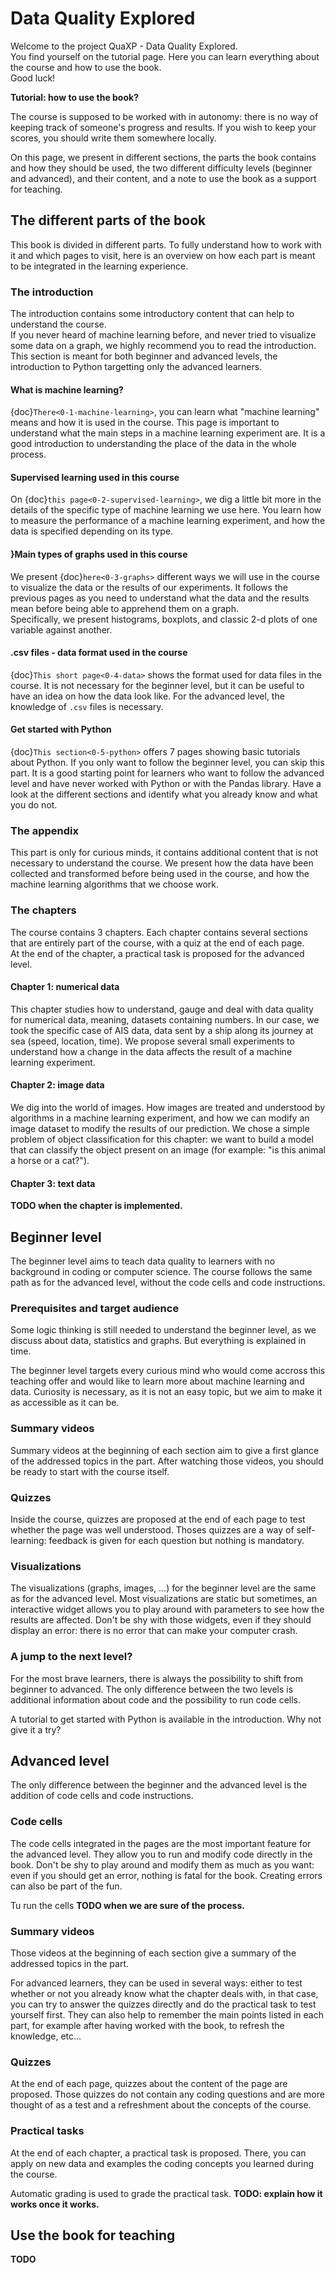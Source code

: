 # Data Quality Explored

Welcome to the project QuaXP - Data Quality Explored.  
You find yourself on the tutorial page. Here you can learn everything about the course and how to use the book.  
Good luck!

__Tutorial: how to use the book?__

The course is supposed to be worked with in autonomy: there is no way of keeping track of someone's progress and results. If you wish to keep your scores, you should write them somewhere locally.

On this page, we present in different sections, the parts the book contains and how they should be used, the two different difficulty levels (beginner and advanced), and their content, and a note to use the book as a support for teaching.

## The different parts of the book

This book is divided in different parts. To fully understand how to work with it and which pages to visit, here is an overview on how each part is meant to be integrated in the learning experience.

### The introduction

The introduction contains some introductory content that can help to understand the course.  
If you never heard of machine learning before, and never tried to visualize some data on a graph, we highly recommend you to read the introduction.  
This section is meant for both beginner and advanced levels, the introduction to Python targetting only the advanced learners.

#### What is machine learning? 

{doc}`There<0-1-machine-learning>`, you can learn what "machine learning" means and how it is used in the course. This page is important to understand what the main steps in a machine learning experiment are. It is a good introduction to understanding the place of the data in the whole process.

#### Supervised learning used in this course 

On {doc}`this page<0-2-supervised-learning>`, we dig a little bit more in the details of the specific type of machine learning we use here. You learn how to measure the performance of a machine learning experiment, and how the data is specified depending on its type.

#### }Main types of graphs used in this course 

We present {doc}`here<0-3-graphs>` different ways we will use in the course to visualize the data or the results of our experiments. It follows the previous pages as you need to understand what the data and the results mean before being able to apprehend them on a graph.  
Specifically, we present histograms, boxplots, and classic 2-d plots of one variable against another.

#### .csv files - data format used in the course 

{doc}`This short page<0-4-data>` shows the format used for data files in the course. It is not necessary for the beginner level, but it can be useful to have an idea on how the data look like. For the advanced level, the knowledge of ``.csv`` files is necessary.

#### Get started with Python 

{doc}`This section<0-5-python>` offers 7 pages showing basic tutorials about Python. If you only want to follow the beginner level, you can skip this part. It is a good starting point for learners who want to follow the advanced level and have never worked with Python or with the Pandas library. Have a look at the different sections and identify what you already know and what you do not.

### The appendix

This part is only for curious minds, it contains additional content that is not necessary to understand the course. We present how the data have been collected and transformed before being used in the course, and how the machine learning algorithms that we choose work.

### The chapters

The course contains 3 chapters. Each chapter contains several sections that are entirely part of the course, with a quiz at the end of each page.  
At the end of the chapter, a practical task is proposed for the advanced level.

#### Chapter 1: numerical data

This chapter studies how to understand, gauge and deal with data quality for numerical data, meaning, datasets containing numbers. In our case, we took the specific case of AIS data, data sent by a ship along its journey at sea (speed, location, time). We propose several small experiments to understand how a change in the data affects the result of a machine learning experiment.

#### Chapter 2: image data

We dig into the world of images. How images are treated and understood by algorithms in a machine learning experiment, and how we can modify an image dataset to modify the results of our prediction. We chose a simple problem of object classification for this chapter: we want to build a model that can classify the object present on an image (for example: "is this animal a horse or a cat?").

#### Chapter 3: text data

__TODO when the chapter is implemented.__

## Beginner level

The beginner level aims to teach data quality to learners with no background in coding or computer science. The course follows the same path as for the advanced level, without the code cells and code instructions.

### Prerequisites and target audience

Some logic thinking is still needed to understand the beginner level, as we discuss about data, statistics and graphs. But everything is explained in time.

The beginner level targets every curious mind who would come accross this teaching offer and would like to learn more about machine learning and data. Curiosity is necessary, as it is not an easy topic, but we aim to make it as accessible as it can be.

### Summary videos

Summary videos at the beginning of each section aim to give a first glance of the addressed topics in the part. After watching those videos, you should be ready to start with the course itself.

### Quizzes

Inside the course, quizzes are proposed at the end of each page to test whether the page was well understood. Thoses quizzes are a way of self-learning: feedback is given for each question but nothing is mandatory.

### Visualizations

The visualizations (graphs, images, ...) for the beginner level are the same as for the advanced level. Most visualizations are static but sometimes, an interactive widget allows you to play around with parameters to see how the results are affected. Don't be shy with those widgets, even if they should display an error: there is no error that can make your computer crash.

### A jump to the next level?

For the most brave learners, there is always the possibility to shift from beginner to advanced. The only difference between the two levels is additional information about code and the possibility to run code cells.  

A tutorial to get started with Python is available in the introduction. Why not give it a try?

## Advanced level

The only difference between the beginner and the advanced level is the addition of code cells and code instructions.

### Code cells

The code cells integrated in the pages are the most important feature for the advanced level. They allow you to run and modify code directly in the book. Don't be shy to play around and modify them as much as you want: even if you should get an error, nothing is fatal for the book. Creating errors can also be part of the fun.

Tu run the cells __TODO when we are sure of the process.__

### Summary videos

Those videos at the beginning of each section give a summary of the addressed topics in the part.

For advanced learners, they can be used in several ways: either to test whether or not you already know what the chapter deals with, in that case, you can try to answer the quizzes directly and do the practical task to test yourself first. They can also help to remember the main points listed in each part, for example after having worked with the book, to refresh the knowledge, etc...

### Quizzes

At the end of each page, quizzes about the content of the page are proposed. Those quizzes do not contain any coding questions and are more thought of as a test and a refreshment about the concepts of the course.

### Practical tasks

At the end of each chapter, a practical task is proposed. There, you can apply on new data and examples the coding concepts you learned during the course.

Automatic grading is used to grade the practical task. __TODO: explain how it works once it works.__

## Use the book for teaching

__TODO__